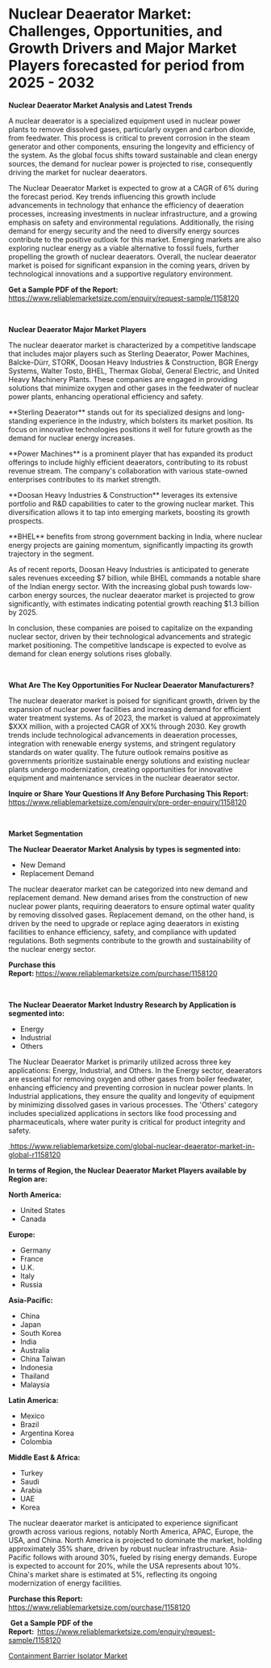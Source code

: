 <p><h1>Nuclear Deaerator Market: Challenges, Opportunities, and Growth Drivers and Major Market Players forecasted for period from 2025 - 2032</h1></p><p><strong>Nuclear Deaerator Market Analysis and Latest Trends</strong></p>
<p><p>A nuclear deaerator is a specialized equipment used in nuclear power plants to remove dissolved gases, particularly oxygen and carbon dioxide, from feedwater. This process is critical to prevent corrosion in the steam generator and other components, ensuring the longevity and efficiency of the system. As the global focus shifts toward sustainable and clean energy sources, the demand for nuclear power is projected to rise, consequently driving the market for nuclear deaerators.</p><p>The Nuclear Deaerator Market is expected to grow at a CAGR of 6% during the forecast period. Key trends influencing this growth include advancements in technology that enhance the efficiency of deaeration processes, increasing investments in nuclear infrastructure, and a growing emphasis on safety and environmental regulations. Additionally, the rising demand for energy security and the need to diversify energy sources contribute to the positive outlook for this market. Emerging markets are also exploring nuclear energy as a viable alternative to fossil fuels, further propelling the growth of nuclear deaerators. Overall, the nuclear deaerator market is poised for significant expansion in the coming years, driven by technological innovations and a supportive regulatory environment.</p></p>
<p><strong>Get a Sample PDF of the Report:&nbsp;</strong> <a href="https://www.reliablemarketsize.com/enquiry/request-sample/1158120?utm_campaign=2747&utm_medium=2&utm_source=Github&utm_content=ia&utm_term=11042025&utm_id=nuclear-deaerator">https://www.reliablemarketsize.com/enquiry/request-sample/1158120</a></p>
<p>&nbsp;</p>
<p><strong>Nuclear Deaerator Major Market Players</strong></p>
<p><p>The nuclear deaerator market is characterized by a competitive landscape that includes major players such as Sterling Deaerator, Power Machines, Balcke-Dürr, STORK, Doosan Heavy Industries & Construction, BGR Energy Systems, Walter Tosto, BHEL, Thermax Global, General Electric, and United Heavy Machinery Plants. These companies are engaged in providing solutions that minimize oxygen and other gases in the feedwater of nuclear power plants, enhancing operational efficiency and safety.</p><p>**Sterling Deaerator** stands out for its specialized designs and long-standing experience in the industry, which bolsters its market position. Its focus on innovative technologies positions it well for future growth as the demand for nuclear energy increases.</p><p>**Power Machines** is a prominent player that has expanded its product offerings to include highly efficient deaerators, contributing to its robust revenue stream. The company's collaboration with various state-owned enterprises contributes to its market strength.</p><p>**Doosan Heavy Industries & Construction** leverages its extensive portfolio and R&D capabilities to cater to the growing nuclear market. This diversification allows it to tap into emerging markets, boosting its growth prospects.</p><p>**BHEL** benefits from strong government backing in India, where nuclear energy projects are gaining momentum, significantly impacting its growth trajectory in the segment.</p><p>As of recent reports, Doosan Heavy Industries is anticipated to generate sales revenues exceeding $7 billion, while BHEL commands a notable share of the Indian energy sector. With the increasing global push towards low-carbon energy sources, the nuclear deaerator market is projected to grow significantly, with estimates indicating potential growth reaching $1.3 billion by 2025.</p><p>In conclusion, these companies are poised to capitalize on the expanding nuclear sector, driven by their technological advancements and strategic market positioning. The competitive landscape is expected to evolve as demand for clean energy solutions rises globally.</p></p>
<p>&nbsp;</p>
<p><strong>What Are The Key Opportunities For Nuclear Deaerator Manufacturers?</strong></p>
<p><p>The nuclear deaerator market is poised for significant growth, driven by the expansion of nuclear power facilities and increasing demand for efficient water treatment systems. As of 2023, the market is valued at approximately $XXX million, with a projected CAGR of XX% through 2030. Key growth trends include technological advancements in deaeration processes, integration with renewable energy systems, and stringent regulatory standards on water quality. The future outlook remains positive as governments prioritize sustainable energy solutions and existing nuclear plants undergo modernization, creating opportunities for innovative equipment and maintenance services in the nuclear deaerator sector.</p></p>
<p><strong>Inquire or Share Your Questions If Any Before Purchasing This Report:</strong> <a href="https://www.reliablemarketsize.com/enquiry/pre-order-enquiry/1158120?utm_campaign=2747&utm_medium=2&utm_source=Github&utm_content=ia&utm_term=11042025&utm_id=nuclear-deaerator">https://www.reliablemarketsize.com/enquiry/pre-order-enquiry/1158120</a></p>
<p>&nbsp;</p>
<p><strong>Market Segmentation</strong></p>
<p><strong>The Nuclear Deaerator Market Analysis by types is segmented into:</strong></p>
<p><ul><li>New Demand</li><li>Replacement Demand</li></ul></p>
<p><p>The nuclear deaerator market can be categorized into new demand and replacement demand. New demand arises from the construction of new nuclear power plants, requiring deaerators to ensure optimal water quality by removing dissolved gases. Replacement demand, on the other hand, is driven by the need to upgrade or replace aging deaerators in existing facilities to enhance efficiency, safety, and compliance with updated regulations. Both segments contribute to the growth and sustainability of the nuclear energy sector.</p></p>
<p><strong>Purchase this Report:&nbsp;</strong><a href="https://www.reliablemarketsize.com/purchase/1158120?utm_campaign=2747&utm_medium=2&utm_source=Github&utm_content=ia&utm_term=11042025&utm_id=nuclear-deaerator">https://www.reliablemarketsize.com/purchase/1158120</a></p>
<p>&nbsp;</p>
<p><strong>The Nuclear Deaerator Market Industry Research by Application is segmented into:</strong></p>
<p><ul><li>Energy</li><li>Industrial</li><li>Others</li></ul></p>
<p><p>The Nuclear Deaerator Market is primarily utilized across three key applications: Energy, Industrial, and Others. In the Energy sector, deaerators are essential for removing oxygen and other gases from boiler feedwater, enhancing efficiency and preventing corrosion in nuclear power plants. In Industrial applications, they ensure the quality and longevity of equipment by minimizing dissolved gases in various processes. The 'Others' category includes specialized applications in sectors like food processing and pharmaceuticals, where water purity is critical for product integrity and safety.</p></p>
<p><a href="https://www.reliablemarketsize.com/global-nuclear-deaerator-market-in-global-r1158120?utm_campaign=2747&utm_medium=2&utm_source=Github&utm_content=ia&utm_term=11042025&utm_id=nuclear-deaerator">&nbsp;https://www.reliablemarketsize.com/global-nuclear-deaerator-market-in-global-r1158120</a></p>
<p><strong>In terms of Region, the Nuclear Deaerator Market Players available by Region are:</strong></p>
<p>
    <p> <strong> North America: </strong>
        <ul>
            <li>United States</li>
            <li>Canada</li>
        </ul>
        </p> 
    <p> <strong> Europe: </strong>
        <ul>
            <li>Germany</li>
            <li>France</li>
            <li>U.K.</li>
            <li>Italy</li>
            <li>Russia</li>
        </ul>
        </p> 
    <p> <strong> Asia-Pacific: </strong>
        <ul>
            <li>China</li>
            <li>Japan</li>
            <li>South Korea</li>
            <li>India</li>
            <li>Australia</li>
            <li>China Taiwan</li>
            <li>Indonesia</li>
            <li>Thailand</li>
            <li>Malaysia</li>
        </ul>
        </p> 
    <p> <strong> Latin America: </strong>
        <ul>
            <li>Mexico</li>
            <li>Brazil</li>
            <li>Argentina Korea</li>
            <li>Colombia</li>
        </ul>
        </p> 
    <p> <strong> Middle East & Africa: </strong>
        <ul>
            <li>Turkey</li>
            <li>Saudi</li>
            <li>Arabia</li>
            <li>UAE</li>
            <li>Korea</li>
        </ul>
    </p>
    </p>
<p><p>The nuclear deaerator market is anticipated to experience significant growth across various regions, notably North America, APAC, Europe, the USA, and China. North America is projected to dominate the market, holding approximately 35% share, driven by robust nuclear infrastructure. Asia-Pacific follows with around 30%, fueled by rising energy demands. Europe is expected to account for 20%, while the USA represents about 10%. China's market share is estimated at 5%, reflecting its ongoing modernization of energy facilities.</p></p>
<p><strong>Purchase this Report: </strong><a href="https://www.reliablemarketsize.com/purchase/1158120?utm_campaign=2747&utm_medium=2&utm_source=Github&utm_content=ia&utm_term=11042025&utm_id=nuclear-deaerator">https://www.reliablemarketsize.com/purchase/1158120</a></p>
<p>&nbsp;<strong>Get a Sample PDF of the Report:&nbsp;&nbsp;</strong><a href="https://www.reliablemarketsize.com/enquiry/request-sample/1158120?utm_campaign=2747&utm_medium=2&utm_source=Github&utm_content=ia&utm_term=11042025&utm_id=nuclear-deaerator">https://www.reliablemarketsize.com/enquiry/request-sample/1158120</a></p>
<p><strong></strong></p>
<p><p><a href="https://github.com/kmettjanksj7/Market-Research-Report-List-1/blob/main/containment-barrier-isolator-market.md?utm_campaign=2747&utm_medium=2&utm_source=Github&utm_content=ia&utm_term=11042025&utm_id=nuclear-deaerator">Containment Barrier Isolator Market</a></p></p>